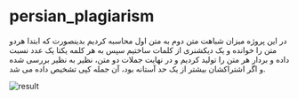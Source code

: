 # persian_plagiarism
در این پروژه میزان شباهت متن دوم به متن اول محاسبه کردیم بدینصورت که ابتدا هردو متن را خوانده و یک دیکشنری از کلمات ساختیم سپس به هر کلمه یکتا یک عدد نسبت داده و بردار هر متن را تولید کردیم و در نهایت جملات دو متن، نظیر به نظیر بررسی شده و اگر اشتراکشان بیشتر از یک حد آستانه بود، آن جمله کپی تشخیص داده می شد.

![result](https://github.com/mohamad-dehghani/persian_plagiarism/blob/master/sim.PNG)
